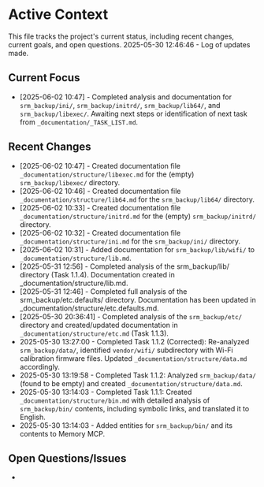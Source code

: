 # Active Context

This file tracks the project's current status, including recent changes, current goals, and open questions.
2025-05-30 12:46:46 - Log of updates made.

## Current Focus

*   [2025-06-02 10:47] - Completed analysis and documentation for `srm_backup/ini/`, `srm_backup/initrd/`, `srm_backup/lib64/`, and `srm_backup/libexec/`. Awaiting next steps or identification of next task from `_documentation/_TASK_LIST.md`.

## Recent Changes

*   [2025-06-02 10:47] - Created documentation file `_documentation/structure/libexec.md` for the (empty) `srm_backup/libexec/` directory.
*   [2025-06-02 10:46] - Created documentation file `_documentation/structure/lib64.md` for the `srm_backup/lib64/` directory.
*   [2025-06-02 10:33] - Created documentation file `_documentation/structure/initrd.md` for the (empty) `srm_backup/initrd/` directory.
*   [2025-06-02 10:32] - Created documentation file `_documentation/structure/ini.md` for the `srm_backup/ini/` directory.
*   [2025-06-02 10:31] - Added documentation for `srm_backup/lib/wifi/` to `_documentation/structure/lib.md`.
*   [2025-05-31 12:56] - Completed analysis of the srm_backup/lib/ directory (Task 1.1.4). Documentation created in _documentation/structure/lib.md.
*   [2025-05-31 12:46] - Completed full analysis of the srm_backup/etc.defaults/ directory. Documentation has been updated in _documentation/structure/etc.defaults.md.
*   [2025-05-30 20:36:41] - Completed analysis of the `srm_backup/etc/` directory and created/updated documentation in `_documentation/structure/etc.md` (Task 1.1.3).
*   2025-05-30 13:27:00 - Completed Task 1.1.2 (Corrected): Re-analyzed `srm_backup/data/`, identified `vendor/wifi/` subdirectory with Wi-Fi calibration firmware files. Updated `_documentation/structure/data.md` accordingly.
*   2025-05-30 13:19:58 - Completed Task 1.1.2: Analyzed `srm_backup/data/` (found to be empty) and created `_documentation/structure/data.md`.
*   2025-05-30 13:14:03 - Completed Task 1.1.1: Created `_documentation/structure/bin.md` with detailed analysis of `srm_backup/bin/` contents, including symbolic links, and translated it to English.
*   2025-05-30 13:14:03 - Added entities for `srm_backup/bin/` and its contents to Memory MCP.

## Open Questions/Issues

*